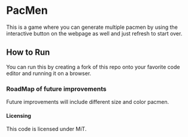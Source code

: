 # PacMen
This is a game where you can generate multiple pacmen by using the interactive button on the webpage as well and just refresh to start over.

## How to Run
You can run this by creating a fork of this repo onto your favorite code editor and running it on a browser.

### RoadMap of future improvements
Future improvements will include different size and color pacmen.

#### Licensing 
This code is licensed under MiT.
